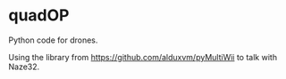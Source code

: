 # quadOP
Python code for drones.

Using the library from https://github.com/alduxvm/pyMultiWii to talk with Naze32.
